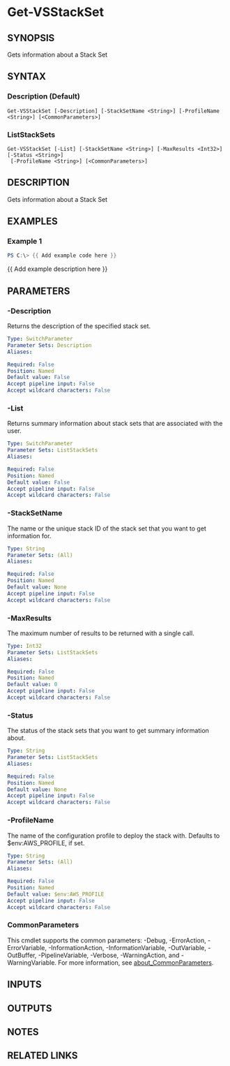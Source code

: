 # Get-VSStackSet

## SYNOPSIS
Gets information about a Stack Set

## SYNTAX

### Description (Default)
```
Get-VSStackSet [-Description] [-StackSetName <String>] [-ProfileName <String>] [<CommonParameters>]
```

### ListStackSets
```
Get-VSStackSet [-List] [-StackSetName <String>] [-MaxResults <Int32>] [-Status <String>]
 [-ProfileName <String>] [<CommonParameters>]
```

## DESCRIPTION
Gets information about a Stack Set

## EXAMPLES

### Example 1
```powershell
PS C:\> {{ Add example code here }}
```

{{ Add example description here }}

## PARAMETERS

### -Description
Returns the description of the specified stack set.

```yaml
Type: SwitchParameter
Parameter Sets: Description
Aliases:

Required: False
Position: Named
Default value: False
Accept pipeline input: False
Accept wildcard characters: False
```

### -List
Returns summary information about stack sets that are associated with the user.

```yaml
Type: SwitchParameter
Parameter Sets: ListStackSets
Aliases:

Required: False
Position: Named
Default value: False
Accept pipeline input: False
Accept wildcard characters: False
```

### -StackSetName
The name or the unique stack ID of the stack set that you want to get information for.

```yaml
Type: String
Parameter Sets: (All)
Aliases:

Required: False
Position: Named
Default value: None
Accept pipeline input: False
Accept wildcard characters: False
```

### -MaxResults
The maximum number of results to be returned with a single call.

```yaml
Type: Int32
Parameter Sets: ListStackSets
Aliases:

Required: False
Position: Named
Default value: 0
Accept pipeline input: False
Accept wildcard characters: False
```

### -Status
The status of the stack sets that you want to get summary information about.

```yaml
Type: String
Parameter Sets: ListStackSets
Aliases:

Required: False
Position: Named
Default value: None
Accept pipeline input: False
Accept wildcard characters: False
```

### -ProfileName
The name of the configuration profile to deploy the stack with.
Defaults to $env:AWS_PROFILE, if set.

```yaml
Type: String
Parameter Sets: (All)
Aliases:

Required: False
Position: Named
Default value: $env:AWS_PROFILE
Accept pipeline input: False
Accept wildcard characters: False
```

### CommonParameters
This cmdlet supports the common parameters: -Debug, -ErrorAction, -ErrorVariable, -InformationAction, -InformationVariable, -OutVariable, -OutBuffer, -PipelineVariable, -Verbose, -WarningAction, and -WarningVariable. For more information, see [about_CommonParameters](http://go.microsoft.com/fwlink/?LinkID=113216).

## INPUTS

## OUTPUTS

## NOTES

## RELATED LINKS
